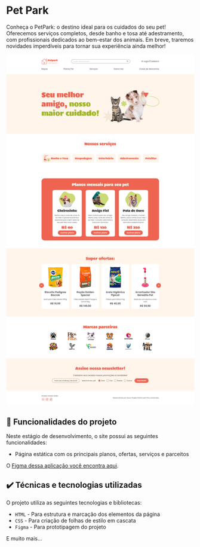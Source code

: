

# Pet Park

Conheça o PetPark: o destino ideal para os cuidados do seu pet! Oferecemos serviços completos, desde banho e tosa até adestramento, com profissionais dedicados ao bem-estar dos animais. Em breve, traremos novidades imperdíveis para tornar sua experiência ainda melhor!

![Imagem da aplicação da Pet park](petpark.png)

## 🔨 Funcionalidades do projeto

Neste estágio de desenvolvimento, o site possui as seguintes funcionalidades:

- Página estática com os principais planos, ofertas, serviços e parceitos

O [Figma dessa aplicação você encontra aqui](https://www.figma.com/design/nN4dJfqtIAFmY2TpC4Vwx8/Petpark-%7C-CSS-seletores-avan%C3%A7ados?node-id=127-2472&t=d5Qjt4b46aSi76KF-0).

## ✔️ Técnicas e tecnologias utilizadas

O projeto utiliza as seguintes tecnologias e bibliotecas:

- `HTML` - Para estrutura e marcação dos elementos da página
- `CSS` - Para criação de folhas de estilo em cascata
- `Figma` - Para prototipagem do projeto

E muito mais...

